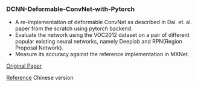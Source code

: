 ### DCNN-Deformable-ConvNet-with-Pytorch
* A re-implementation of deformable ConvNet as described in Dai. et. al. paper from the scratch using pytorch backend.
* Evaluate the network using the VOC2012 dataset on a pair of different popular existing neural networks, namely Deeplab 
and RPN(Region Proposal Network).
* Measure its accuracy against the reference implementation in MXNet.

[Original Paper](https://arxiv.org/abs/1703.06211)

[Reference](https://blog.csdn.net/u011974639/article/details/79704043) Chinese version
